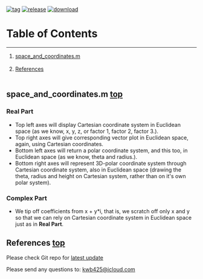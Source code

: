 [![tag][a]][1]
[![release][b]][2]
[![download][c]][3]
# Table of Contents <a name="anchor_main"></a>
---
1. [space\_and\_coordinates.m](#anchor_1) <br></br>
2. [References](#anchor_ref) <br></br>

## space\_and\_coordinates.m <a name="anchor_1"></a> [top](#anchor_main)
### Real Part
* Top left axes will display Cartesian coordinate system in Euclidean space (as we know, x, y, z, or factor 1, factor 2, factor 3.).
* Top right axes will give corresponding vector plot in Euclidean space, again, using Cartesian coordinates.
* Bottom left axes will return a polar coordinate system, and this too, in Euclidean space (as we know, theta and radius.).
* Bottom right axes will represent 3D-polar coordinate system through Cartesian coordinate system, also in Euclidean space (drawing the theta, radius and height on Cartesian system, rather than on it's own polar system).

### Complex Part
* We tip off coefficients from x + y\*i, that is, we scratch off only x and y so that we can rely on Cartesian coordinate system in Euclidean space just as in **Real Part**.

## References <a name="anchor_ref"></a> [top](#anchor_main)
Please check Git repo for [latest update][4]

Please send any questions to: <kwb425@icloud.com>

<!--Links to addresses, reference Markdowns-->
[1]: https://github.com/kwb425/Space_and_Coordinates_MATLAB/tags
[2]: https://github.com/kwb425/Space_and_Coordinates_MATLAB/releases
[3]: https://github.com/kwb425/Space_and_Coordinates_MATLAB/releases
[4]: https://github.com/kwb425/Space_and_Coordinates_MATLAB
<!--Links to images, reference Markdowns-->
[a]: https://img.shields.io/badge/Tag-v1.7-red.svg?style=plastic
[b]: https://img.shields.io/badge/Release-v1.7-green.svg?style=plastic
[c]: https://img.shields.io/badge/Download-Click-blue.svg?style=plastic